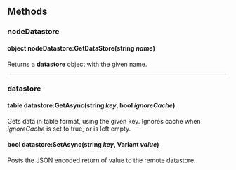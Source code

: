 ## Methods

### nodeDatastore

#### object nodeDatastore:GetDataStore(string *name*)
Returns a **datastore** object with the given name.

---

### datastore

#### table datastore:GetAsync(string *key*, bool *ignoreCache*)
Gets data in table format, using the given key. Ignores cache when *ignoreCache* is set to true, or is left empty.

#### bool datastore:SetAsync(string *key*, Variant *value*)
Posts the JSON encoded return of value to the remote datastore.
